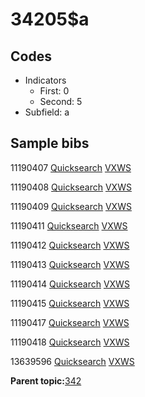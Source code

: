 # 34205$a

## Codes

-   Indicators
    -   First: 0
    -   Second: 5
-   Subfield: a

## Sample bibs

11190407 [Quicksearch](https://search.library.yale.edu/catalog/11190407) [VXWS](http://prodorbis.library.yale.edu:7014/vxws/GetHoldingsService?bibId=11190407)

11190408 [Quicksearch](https://search.library.yale.edu/catalog/11190408) [VXWS](http://prodorbis.library.yale.edu:7014/vxws/GetHoldingsService?bibId=11190408)

11190409 [Quicksearch](https://search.library.yale.edu/catalog/11190409) [VXWS](http://prodorbis.library.yale.edu:7014/vxws/GetHoldingsService?bibId=11190409)

11190411 [Quicksearch](https://search.library.yale.edu/catalog/11190411) [VXWS](http://prodorbis.library.yale.edu:7014/vxws/GetHoldingsService?bibId=11190411)

11190412 [Quicksearch](https://search.library.yale.edu/catalog/11190412) [VXWS](http://prodorbis.library.yale.edu:7014/vxws/GetHoldingsService?bibId=11190412)

11190413 [Quicksearch](https://search.library.yale.edu/catalog/11190413) [VXWS](http://prodorbis.library.yale.edu:7014/vxws/GetHoldingsService?bibId=11190413)

11190414 [Quicksearch](https://search.library.yale.edu/catalog/11190414) [VXWS](http://prodorbis.library.yale.edu:7014/vxws/GetHoldingsService?bibId=11190414)

11190415 [Quicksearch](https://search.library.yale.edu/catalog/11190415) [VXWS](http://prodorbis.library.yale.edu:7014/vxws/GetHoldingsService?bibId=11190415)

11190417 [Quicksearch](https://search.library.yale.edu/catalog/11190417) [VXWS](http://prodorbis.library.yale.edu:7014/vxws/GetHoldingsService?bibId=11190417)

11190418 [Quicksearch](https://search.library.yale.edu/catalog/11190418) [VXWS](http://prodorbis.library.yale.edu:7014/vxws/GetHoldingsService?bibId=11190418)

13639596 [Quicksearch](https://search.library.yale.edu/catalog/13639596) [VXWS](http://prodorbis.library.yale.edu:7014/vxws/GetHoldingsService?bibId=13639596)

**Parent topic:**[342](../../tags/342/342.md)

